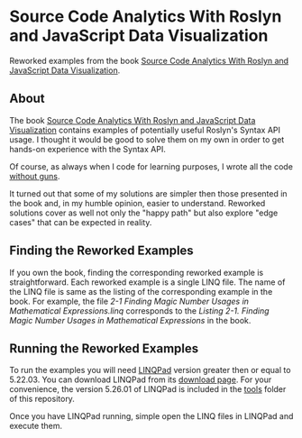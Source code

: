 # Source Code Analytics With Roslyn and JavaScript Data Visualization

Reworked examples from the book [Source Code Analytics With Roslyn and JavaScript Data Visualization](http://www.apress.com/us/book/9781484219249).

## About

The book [Source Code Analytics With Roslyn and JavaScript Data Visualization](http://www.apress.com/us/book/9781484219249) contains examples of potentially useful Roslyn's Syntax API usage. I thought it would be good to solve them on my own in order to get hands-on experience with the Syntax API.

Of course, as always when I code for learning purposes, I wrote all the code [without guns](https://github.com/ironcev/without-guns-for-vs-code).

It turned out that some of my solutions are simpler then those presented in the book and, in my humble opinion, easier to understand. Reworked solutions cover as well not only the "happy path" but also explore "edge cases" that can be expected in reality.

## Finding the Reworked Examples

If you own the book, finding the corresponding reworked example is straightforward. Each reworked example is a single LINQ file. The name of the LINQ file is same as the listing of the corresponding example in the book. For example, the file *2-1 Finding Magic Number Usages in Mathematical Expressions.linq* corresponds to the *Listing 2-1. Finding Magic Number Usages in Mathematical Expressions* in the book.

## Running the Reworked Examples

To run the examples you will need [LINQPad](http://www.linqpad.net) version greater then or equal to 5.22.03. You can download LINQPad from its [download page](http://www.linqpad.net/Download.aspx). For your convenience, the version 5.26.01 of LINQPad is included in the [tools](tools) folder of this repository.

Once you have LINQPad running, simple open the LINQ files in LINQPad and execute them.